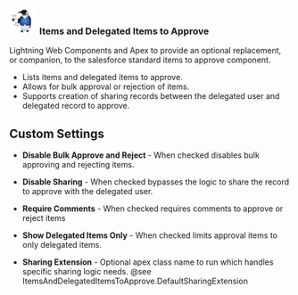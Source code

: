 ### <img src="https://raw.githubusercontent.com/jahart/ItemsAndDelegatedItemsToApprove/master/force-app/main/default/documents/Items_and_Delegated_Items_to_Approve/cld_penguin_01_png.png?token=AAFOJGXWODOVKZ3GQOGZ7DC6KP7CK" alt="cld_penguin_01_png.png" width="50"> Items and Delegated Items to Approve

Lightning Web Components and Apex to provide an optional replacement, or companion, to the salesforce standard items to approve component.

* Lists items and delegated items to approve.
* Allows for bulk approval or rejection of items.
* Supports creation of sharing records between the delegated user and delegated record to approve.

## Custom Settings

* __Disable Bulk Approve and Reject__ - When checked disables bulk approving and rejecting items.

* __Disable Sharing__  - When checked bypasses the logic to share the record to approve with the delegated user.

* __Require Comments__ - When checked requires comments to approve or reject items

* __Show Delegated Items Only__ - When checked limits approval items to only delegated items.

* __Sharing Extension__ - Optional apex class name to run which handles specific sharing logic needs. @see ItemsAndDelegatedItemsToApprove.DefaultSharingExtension

